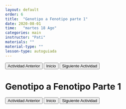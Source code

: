 ```yaml
---
layout: default
order: 6
title:  "Genotipo a Fenotipo parte 1"
date: 2020-08-01
time:   "martes 18 Ago"
categories: main
instructor: "Pati"
materials: ""
material-type: ""
lesson-type: autoguiada
---
```


<a href="https://pesalerno.github.io/genetica-ago-2020/main/2020/08/01/5_proyectos-1.html"><button>Actividad Anterior</button></a>		<a href="https://pesalerno.github.io/genetica-ago-2020/"><button>Inicio</button></a>    <a href="https://pesalerno.github.io/genetica-ago-2020/main/2020/06/08/7_geno-feno-2.html"><button>Siguiente Actividad</button></a>

# Genotipo a Fenotipo Parte 1


<a href="https://pesalerno.github.io/genetica-ago-2020/main/2020/08/01/5_proyectos-1.html"><button>Actividad Anterior</button></a>		<a href="https://pesalerno.github.io/genetica-ago-2020/"><button>Inicio</button></a>    <a href="https://pesalerno.github.io/genetica-ago-2020/main/2020/06/08/7_geno-feno-2.html"><button>Siguiente Actividad</button></a>

